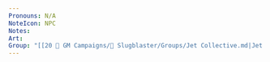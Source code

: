 ```yaml
---
Pronouns: N/A
NoteIcon: NPC
Notes: 
Art: 
Group: "[[20 🌟 GM Campaigns/🐌 Slugblaster/Groups/Jet Collective.md|Jet Collective]]"
---
```

